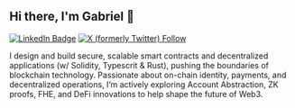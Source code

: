 
## Hi there, I'm Gabriel 👋
[![LinkedIn Badge](https://img.shields.io/badge/-LinkedIn-blue?style=flat-square&logo=Linkedin&logoColor=white&link=https://www.linkedin.com/in/yourname/)](https://www.linkedin.com/in/gabriel-stoica-26420a75/)
[![X (formerly Twitter) Follow](https://img.shields.io/twitter/follow/stoicaxyz)](https://twitter.com/stoicaxyz)

I design and build secure, scalable smart contracts and decentralized applications (w/ Solidity, Typescrit & Rust), pushing the boundaries of blockchain technology. Passionate about on-chain identity, payments, and decentralized operations, I’m actively exploring Account Abstraction, ZK proofs, FHE, and DeFi innovations to help shape the future of Web3.

